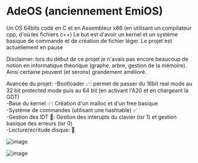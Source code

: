 # AdeOS (anciennement EmiOS)
Un OS 64bits codé en C et en Assembleur x86 (en utilisant un compilateur cpp, d'où les fichiers c++)
Le but est d'avoir un kernel et un système basique de commande et de création de fichier léger.
Le projet est actuellement en pause

Disclaimer: lors du début de ce projet je n'avais pas encore beaucoup de notion en informatique théorique (graphe, arbre, gestion de la mémoire). Ainsi certaine peuvent (et serons) grandement amélioré.

Avancée du projet:
-Bootloader ✅: permet de passer du 16bit real mode au 32 bit protected mode puis au 64 bit (en activant l'A20 et en chargeant la GDT) <br>
-Base du kernel ✅: Création d'un malloc et d'un free basique <br>
-Système de commandes (utilisant une hashtable) ✅ <br>
-Gestion des IDT 🚧: Gestion des interupts du clavier (isr 1) et gestion basique des erreurs (isr 0) <br>
-Lecture/ecritude disque: 🚧 <br>

![image](https://github.com/AdilOub/AdeOS/assets/57142734/9724936b-6f71-4132-8c31-5e9623104f65)

![image](https://github.com/AdilOub/AdeOS/assets/57142734/bc728ada-5d29-45f8-b41d-cb11deae2a6e)
